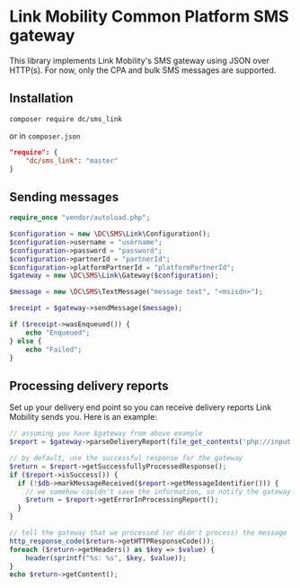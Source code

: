 # Link Mobility Common Platform SMS gateway

This library implements Link Mobility's SMS gateway using JSON over HTTP(s). For now, only the CPA and bulk SMS messages are supported.

## Installation

```
composer require dc/sms_link
```

or in `composer.json`

```json
"require": {
    "dc/sms_link": "master"
}
```

## Sending messages

```php
require_once "vendor/autoload.php";

$configuration = new \DC\SMS\Link\Configuration();
$configuration->username = "username";
$configuration->password = "password";
$configuration->partnerId = "partnerId";
$configuration->platformPartnerId = "platformPartnerId";
$gateway = new \DC\SMS\Link\Gateway($configuration);

$message = new \DC\SMS\TextMessage("message text", "<msisdn>");

$receipt = $gateway->sendMessage($message);

if ($receipt->wasEnqueued()) {
    echo "Enqueued";
} else {
    echo "Failed";
}
```

## Processing delivery reports

Set up your delivery end point so you can receive delivery reports Link Mobility sends you. Here is an example:

```php
// assuming you have $gateway from above example
$report = $gateway->parseDeliveryReport(file_get_contents('php://input'));

// by default, use the successful response for the gateway
$return = $report->getSuccessfullyProcessedResponse();
if ($report->isSuccess()) {
  if (!$db->markMessageReceived($report->getMessageIdentifier())) {
    // we somehow couldn't save the information, so notify the gateway
    $return = $report->getErrorInProcessingReport();
  }
}

// tell the gateway that we processed (or didn't process) the message
http_response_code($return->getHTTPResponseCode());
foreach ($return->getHeaders() as $key => $value) {
	header(sprintf("%s: %s", $key, $value));
}
echo $return->getContent();
```